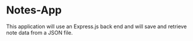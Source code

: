 # Notes-App
This application will use an Express.js back end and will save and retrieve note data from a JSON file.
